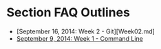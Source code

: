 # Section FAQ Outlines

* [September 16, 2014: Week 2 - Git][Week02.md]
* [September 9, 2014: Week 1 - Command Line](Week01.md)